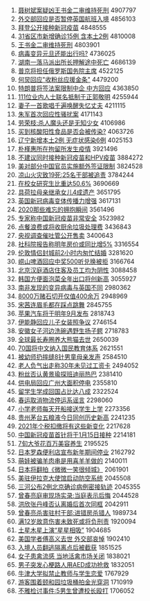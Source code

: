 1. [聂树斌案疑凶王书金二审维持死刑](http://www.baidu.com/baidu?cl=3&tn=SE_baiduhomet8_jmjb7mjw&rsv_dl=fyb_top&fr=top1000&wd=%C4%F4%CA%F7%B1%F3%B0%B8%D2%C9%D0%D7%CD%F5%CA%E9%BD%F0%B6%FE%C9%F3%CE%AC%B3%D6%CB%C0%D0%CC) 4907797
1. [外交部回应是否暂停英国航班入境](http://www.baidu.com/baidu?cl=3&tn=SE_baiduhomet8_jmjb7mjw&rsv_dl=fyb_top&fr=top1000&wd=%CD%E2%BD%BB%B2%BF%BB%D8%D3%A6%CA%C7%B7%F1%D4%DD%CD%A3%D3%A2%B9%FA%BA%BD%B0%E0%C8%EB%BE%B3) 4856103
1. [拜登公开接种新冠疫苗](http://www.baidu.com/baidu?cl=3&tn=SE_baiduhomet8_jmjb7mjw&rsv_dl=fyb_top&fr=top1000&wd=%B0%DD%B5%C7%B9%AB%BF%AA%BD%D3%D6%D6%D0%C2%B9%DA%D2%DF%C3%E7) 4848555
1. [31省区市新增确诊15例 含本土2例](http://www.baidu.com/baidu?cl=3&tn=SE_baiduhomet8_jmjb7mjw&rsv_dl=fyb_top&fr=top1000&wd=31%CA%A1%C7%F8%CA%D0%D0%C2%D4%F6%C8%B7%D5%EF15%C0%FD%20%BA%AC%B1%BE%CD%C12%C0%FD) 4810008
1. [王书金二审维持死刑](http://www.baidu.com/baidu?cl=3&tn=SE_baiduhomet8_jmjb7mjw&rsv_dl=fyb_top&fr=top1000&wd=%CD%F5%CA%E9%BD%F0%B6%FE%C9%F3%CE%AC%B3%D6%CB%C0%D0%CC) 4803901
1. [病毒变异元旦还能出行吗?](http://www.baidu.com/baidu?cl=3&tn=SE_baiduhomet8_jmjb7mjw&rsv_dl=fyb_top&fr=top1000&wd=%B2%A1%B6%BE%B1%E4%D2%EC%D4%AA%B5%A9%BB%B9%C4%DC%B3%F6%D0%D0%C2%F0%3F) 4736025
1. [湖南一落马派出所长押解途中死亡](http://www.baidu.com/baidu?cl=3&tn=SE_baiduhomet8_jmjb7mjw&rsv_dl=fyb_top&fr=top1000&wd=%BA%FE%C4%CF%D2%BB%C2%E4%C2%ED%C5%C9%B3%F6%CB%F9%B3%A4%D1%BA%BD%E2%CD%BE%D6%D0%CB%C0%CD%F6) 4686139
1. [普京将担任俄罗斯国务院主席](http://www.baidu.com/baidu?cl=3&tn=SE_baiduhomet8_jmjb7mjw&rsv_dl=fyb_top&fr=top1000&wd=%C6%D5%BE%A9%BD%AB%B5%A3%C8%CE%B6%ED%C2%DE%CB%B9%B9%FA%CE%F1%D4%BA%D6%F7%CF%AF) 4522125
1. [何炅回应"收粉丝应援金条"](http://www.baidu.com/baidu?cl=3&tn=SE_baiduhomet8_jmjb7mjw&rsv_dl=fyb_top&fr=top1000&wd=%BA%CE%EA%C1%BB%D8%D3%A6%22%CA%D5%B7%DB%CB%BF%D3%A6%D4%AE%BD%F0%CC%F5%22) 4479200
1. [特朗普将签法案限制中企 中方回应](http://www.baidu.com/baidu?cl=3&tn=SE_baiduhomet8_jmjb7mjw&rsv_dl=fyb_top&fr=top1000&wd=%CC%D8%C0%CA%C6%D5%BD%AB%C7%A9%B7%A8%B0%B8%CF%DE%D6%C6%D6%D0%C6%F3%20%D6%D0%B7%BD%BB%D8%D3%A6) 4363850
1. [111位业内人士联名抵制于正郭敬明](http://www.baidu.com/baidu?cl=3&tn=SE_baiduhomet8_jmjb7mjw&rsv_dl=fyb_top&fr=top1000&wd=111%CE%BB%D2%B5%C4%DA%C8%CB%CA%BF%C1%AA%C3%FB%B5%D6%D6%C6%D3%DA%D5%FD%B9%F9%BE%B4%C3%F7) 4255944
1. [妻子一首歌唱千遍唤醒失忆丈夫](http://www.baidu.com/baidu?cl=3&tn=SE_baiduhomet8_jmjb7mjw&rsv_dl=fyb_top&fr=top1000&wd=%C6%DE%D7%D3%D2%BB%CA%D7%B8%E8%B3%AA%C7%A7%B1%E9%BB%BD%D0%D1%CA%A7%D2%E4%D5%C9%B7%F2) 4211115
1. [朱军首次回应性骚扰案](http://www.baidu.com/baidu?cl=3&tn=SE_baiduhomet8_jmjb7mjw&rsv_dl=fyb_top&fr=top1000&wd=%D6%EC%BE%FC%CA%D7%B4%CE%BB%D8%D3%A6%D0%D4%C9%A7%C8%C5%B0%B8) 4171143
1. [劳荣枝:杀人魔头还是无知少女](http://www.baidu.com/baidu?cl=3&tn=SE_baiduhomet8_jmjb7mjw&rsv_dl=fyb_top&fr=top1000&wd=%C0%CD%C8%D9%D6%A6%3A%C9%B1%C8%CB%C4%A7%CD%B7%BB%B9%CA%C7%CE%DE%D6%AA%C9%D9%C5%AE) 4106986
1. [买到核酸阳性食品是否会被传染?](http://www.baidu.com/baidu?cl=3&tn=SE_baiduhomet8_jmjb7mjw&rsv_dl=fyb_top&fr=top1000&wd=%C2%F2%B5%BD%BA%CB%CB%E1%D1%F4%D0%D4%CA%B3%C6%B7%CA%C7%B7%F1%BB%E1%B1%BB%B4%AB%C8%BE%3F) 4063726
1. [辽宁新增本土2例 无症状感染6例](http://www.baidu.com/baidu?cl=3&tn=SE_baiduhomet8_jmjb7mjw&rsv_dl=fyb_top&fr=top1000&wd=%C1%C9%C4%FE%D0%C2%D4%F6%B1%BE%CD%C12%C0%FD%20%CE%DE%D6%A2%D7%B4%B8%D0%C8%BE6%C0%FD) 4025153
1. [朴槿惠所在拘留所发生疫情](http://www.baidu.com/baidu?cl=3&tn=SE_baiduhomet8_jmjb7mjw&rsv_dl=fyb_top&fr=top1000&wd=%C6%D3%E9%C8%BB%DD%CB%F9%D4%DA%BE%D0%C1%F4%CB%F9%B7%A2%C9%FA%D2%DF%C7%E9) 3921496
1. [不建议同时接种新冠疫苗和HPV疫苗](http://www.baidu.com/baidu?cl=3&tn=SE_baiduhomet8_jmjb7mjw&rsv_dl=fyb_top&fr=top1000&wd=%B2%BB%BD%A8%D2%E9%CD%AC%CA%B1%BD%D3%D6%D6%D0%C2%B9%DA%D2%DF%C3%E7%BA%CDHPV%D2%DF%C3%E7) 3884272
1. [美对部分中国官员实施额外签证限制](http://www.baidu.com/baidu?cl=3&tn=SE_baiduhomet8_jmjb7mjw&rsv_dl=fyb_top&fr=top1000&wd=%C3%C0%B6%D4%B2%BF%B7%D6%D6%D0%B9%FA%B9%D9%D4%B1%CA%B5%CA%A9%B6%EE%CD%E2%C7%A9%D6%A4%CF%DE%D6%C6) 3824528
1. [凉山火灾致19死:25名干部被追责](http://www.baidu.com/baidu?cl=3&tn=SE_baiduhomet8_jmjb7mjw&rsv_dl=fyb_top&fr=top1000&wd=%C1%B9%C9%BD%BB%F0%D4%D6%D6%C219%CB%C0%3A25%C3%FB%B8%C9%B2%BF%B1%BB%D7%B7%D4%F0) 3784244
1. [在校女研究生比重达50.6%](http://www.baidu.com/baidu?cl=3&tn=SE_baiduhomet8_jmjb7mjw&rsv_dl=fyb_top&fr=top1000&wd=%D4%DA%D0%A3%C5%AE%D1%D0%BE%BF%C9%FA%B1%C8%D6%D8%B4%EF50.6%25) 3690669
1. [具荷拉母亲继承女儿4成遗产](http://www.baidu.com/baidu?cl=3&tn=SE_baiduhomet8_jmjb7mjw&rsv_dl=fyb_top&fr=top1000&wd=%BE%DF%BA%C9%C0%AD%C4%B8%C7%D7%BC%CC%B3%D0%C5%AE%B6%F94%B3%C9%D2%C5%B2%FA) 3651795
1. [英国新冠病毒变体传播力增强](http://www.baidu.com/baidu?cl=3&tn=SE_baiduhomet8_jmjb7mjw&rsv_dl=fyb_top&fr=top1000&wd=%D3%A2%B9%FA%D0%C2%B9%DA%B2%A1%B6%BE%B1%E4%CC%E5%B4%AB%B2%A5%C1%A6%D4%F6%C7%BF) 3617131
1. [2020那些难忘的拥抱瞬间](http://www.baidu.com/baidu?cl=3&tn=SE_baiduhomet8_jmjb7mjw&rsv_dl=fyb_top&fr=top1000&wd=2020%C4%C7%D0%A9%C4%D1%CD%FC%B5%C4%D3%B5%B1%A7%CB%B2%BC%E4) 3561496
1. [专家称中国新冠疫苗非常安全](http://www.baidu.com/baidu?cl=3&tn=SE_baiduhomet8_jmjb7mjw&rsv_dl=fyb_top&fr=top1000&wd=%D7%A8%BC%D2%B3%C6%D6%D0%B9%FA%D0%C2%B9%DA%D2%DF%C3%E7%B7%C7%B3%A3%B0%B2%C8%AB) 3523982
1. [点餐浪费或将收厨余垃圾处理费](http://www.baidu.com/baidu?cl=3&tn=SE_baiduhomet8_jmjb7mjw&rsv_dl=fyb_top&fr=top1000&wd=%B5%E3%B2%CD%C0%CB%B7%D1%BB%F2%BD%AB%CA%D5%B3%F8%D3%E0%C0%AC%BB%F8%B4%A6%C0%ED%B7%D1) 3436843
1. [央视调查催吐管公开售卖](http://www.baidu.com/baidu?cl=3&tn=SE_baiduhomet8_jmjb7mjw&rsv_dl=fyb_top&fr=top1000&wd=%D1%EB%CA%D3%B5%F7%B2%E9%B4%DF%CD%C2%B9%DC%B9%AB%BF%AA%CA%DB%C2%F4) 3400643
1. [社科院报告称明年房价或同比增5%](http://www.baidu.com/baidu?cl=3&tn=SE_baiduhomet8_jmjb7mjw&rsv_dl=fyb_top&fr=top1000&wd=%C9%E7%BF%C6%D4%BA%B1%A8%B8%E6%B3%C6%C3%F7%C4%EA%B7%BF%BC%DB%BB%F2%CD%AC%B1%C8%D4%F65%25) 3316554
1. [伦敦情侣封城前2小时内匆忙结婚](http://www.baidu.com/baidu?cl=3&tn=SE_baiduhomet8_jmjb7mjw&rsv_dl=fyb_top&fr=top1000&wd=%C2%D7%B6%D8%C7%E9%C2%C2%B7%E2%B3%C7%C7%B02%D0%A1%CA%B1%C4%DA%B4%D2%C3%A6%BD%E1%BB%E9) 3281620
1. [崂山啤酒回应中奖500听兑换被拒](http://www.baidu.com/baidu?cl=3&tn=SE_baiduhomet8_jmjb7mjw&rsv_dl=fyb_top&fr=top1000&wd=%E1%C0%C9%BD%C6%A1%BE%C6%BB%D8%D3%A6%D6%D0%BD%B1500%CC%FD%B6%D2%BB%BB%B1%BB%BE%DC) 3166764
1. [北京汉庭酒店住客及员工均为阴性](http://www.baidu.com/baidu?cl=3&tn=SE_baiduhomet8_jmjb7mjw&rsv_dl=fyb_top&fr=top1000&wd=%B1%B1%BE%A9%BA%BA%CD%A5%BE%C6%B5%EA%D7%A1%BF%CD%BC%B0%D4%B1%B9%A4%BE%F9%CE%AA%D2%F5%D0%D4) 3088458
1. [韩国方便面泡菜全年出口将创新高](http://www.baidu.com/baidu?cl=3&tn=SE_baiduhomet8_jmjb7mjw&rsv_dl=fyb_top&fr=top1000&wd=%BA%AB%B9%FA%B7%BD%B1%E3%C3%E6%C5%DD%B2%CB%C8%AB%C4%EA%B3%F6%BF%DA%BD%AB%B4%B4%D0%C2%B8%DF) 3055927
1. [南非发现的变异病毒与英国不同](http://www.baidu.com/baidu?cl=3&tn=SE_baiduhomet8_jmjb7mjw&rsv_dl=fyb_top&fr=top1000&wd=%C4%CF%B7%C7%B7%A2%CF%D6%B5%C4%B1%E4%D2%EC%B2%A1%B6%BE%D3%EB%D3%A2%B9%FA%B2%BB%CD%AC) 2980362
1. [8000万赌石切开仅值400余万](http://www.baidu.com/baidu?cl=3&tn=SE_baiduhomet8_jmjb7mjw&rsv_dl=fyb_top&fr=top1000&wd=8000%CD%F2%B6%C4%CA%AF%C7%D0%BF%AA%BD%F6%D6%B5400%D3%E0%CD%F2) 2948969
1. [宋茜连眉毛都在踩点跳舞](http://www.baidu.com/baidu?cl=3&tn=SE_baiduhomet8_jmjb7mjw&rsv_dl=fyb_top&fr=top1000&wd=%CB%CE%DC%E7%C1%AC%C3%BC%C3%AB%B6%BC%D4%DA%B2%C8%B5%E3%CC%F8%CE%E8) 2845755
1. [苹果汽车将于明年9月发布](http://www.baidu.com/baidu?cl=3&tn=SE_baiduhomet8_jmjb7mjw&rsv_dl=fyb_top&fr=top1000&wd=%C6%BB%B9%FB%C6%FB%B3%B5%BD%AB%D3%DA%C3%F7%C4%EA9%D4%C2%B7%A2%B2%BC) 2818743
1. [伊能静回应儿子女装照争议](http://www.baidu.com/baidu?cl=3&tn=SE_baiduhomet8_jmjb7mjw&rsv_dl=fyb_top&fr=top1000&wd=%D2%C1%C4%DC%BE%B2%BB%D8%D3%A6%B6%F9%D7%D3%C5%AE%D7%B0%D5%D5%D5%F9%D2%E9) 2746154
1. [安徽女子河边洗碗遇野生扬子鳄](http://www.baidu.com/baidu?cl=3&tn=SE_baiduhomet8_jmjb7mjw&rsv_dl=fyb_top&fr=top1000&wd=%B0%B2%BB%D5%C5%AE%D7%D3%BA%D3%B1%DF%CF%B4%CD%EB%D3%F6%D2%B0%C9%FA%D1%EF%D7%D3%F6%F9) 2718783
1. [全球最长寿圈养大熊猫去世](http://www.baidu.com/baidu?cl=3&tn=SE_baiduhomet8_jmjb7mjw&rsv_dl=fyb_top&fr=top1000&wd=%C8%AB%C7%F2%D7%EE%B3%A4%CA%D9%C8%A6%D1%F8%B4%F3%D0%DC%C3%A8%C8%A5%CA%C0) 2650039
1. [70国将中文纳入国民教育体系](http://www.baidu.com/baidu?cl=3&tn=SE_baiduhomet8_jmjb7mjw&rsv_dl=fyb_top&fr=top1000&wd=70%B9%FA%BD%AB%D6%D0%CE%C4%C4%C9%C8%EB%B9%FA%C3%F1%BD%CC%D3%FD%CC%E5%CF%B5) 2621551
1. [被幼师扔摔缝8针男童母亲发声](http://www.baidu.com/baidu?cl=3&tn=SE_baiduhomet8_jmjb7mjw&rsv_dl=fyb_top&fr=top1000&wd=%B1%BB%D3%D7%CA%A6%C8%D3%CB%A4%B7%EC8%D5%EB%C4%D0%CD%AF%C4%B8%C7%D7%B7%A2%C9%F9) 2584510
1. [老人负气出走称30年未见过工资卡](http://www.baidu.com/baidu?cl=3&tn=SE_baiduhomet8_jmjb7mjw&rsv_dl=fyb_top&fr=top1000&wd=%C0%CF%C8%CB%B8%BA%C6%F8%B3%F6%D7%DF%B3%C630%C4%EA%CE%B4%BC%FB%B9%FD%B9%A4%D7%CA%BF%A8) 2494052
1. [粉丝否认黄景瑜探班迪丽热巴](http://www.baidu.com/baidu?cl=3&tn=SE_baiduhomet8_jmjb7mjw&rsv_dl=fyb_top&fr=top1000&wd=%B7%DB%CB%BF%B7%F1%C8%CF%BB%C6%BE%B0%E8%A4%CC%BD%B0%E0%B5%CF%C0%F6%C8%C8%B0%CD) 2381410
1. [供电局回应广州大面积停电](http://www.baidu.com/baidu?cl=3&tn=SE_baiduhomet8_jmjb7mjw&rsv_dl=fyb_top&fr=top1000&wd=%B9%A9%B5%E7%BE%D6%BB%D8%D3%A6%B9%E3%D6%DD%B4%F3%C3%E6%BB%FD%CD%A3%B5%E7) 2355810
1. [留学生学成回国占比达八成](http://www.baidu.com/baidu?cl=3&tn=SE_baiduhomet8_jmjb7mjw&rsv_dl=fyb_top&fr=top1000&wd=%C1%F4%D1%A7%C9%FA%D1%A7%B3%C9%BB%D8%B9%FA%D5%BC%B1%C8%B4%EF%B0%CB%B3%C9) 2322524
1. [春运取消物流停运系谣言](http://www.baidu.com/baidu?cl=3&tn=SE_baiduhomet8_jmjb7mjw&rsv_dl=fyb_top&fr=top1000&wd=%B4%BA%D4%CB%C8%A1%CF%FB%CE%EF%C1%F7%CD%A3%D4%CB%CF%B5%D2%A5%D1%D4) 2298060
1. [小学老师每天开船接送学生上学](http://www.baidu.com/baidu?cl=3&tn=SE_baiduhomet8_jmjb7mjw&rsv_dl=fyb_top&fr=top1000&wd=%D0%A1%D1%A7%C0%CF%CA%A6%C3%BF%CC%EC%BF%AA%B4%AC%BD%D3%CB%CD%D1%A7%C9%FA%C9%CF%D1%A7) 2273356
1. [贵州茅台五粮液今日同创历史新高](http://www.baidu.com/baidu?cl=3&tn=SE_baiduhomet8_jmjb7mjw&rsv_dl=fyb_top&fr=top1000&wd=%B9%F3%D6%DD%C3%A9%CC%A8%CE%E5%C1%B8%D2%BA%BD%F1%C8%D5%CD%AC%B4%B4%C0%FA%CA%B7%D0%C2%B8%DF) 2241235
1. [2021年个税扣缴将有这些新变化](http://www.baidu.com/baidu?cl=3&tn=SE_baiduhomet8_jmjb7mjw&rsv_dl=fyb_top&fr=top1000&wd=2021%C4%EA%B8%F6%CB%B0%BF%DB%BD%C9%BD%AB%D3%D0%D5%E2%D0%A9%D0%C2%B1%E4%BB%AF) 2217628
1. [中国新冠疫苗首针将于1月15日接种](http://www.baidu.com/baidu?cl=3&tn=SE_baiduhomet8_jmjb7mjw&rsv_dl=fyb_top&fr=top1000&wd=%D6%D0%B9%FA%D0%C2%B9%DA%D2%DF%C3%E7%CA%D7%D5%EB%BD%AB%D3%DA1%D4%C215%C8%D5%BD%D3%D6%D6) 2214181
1. [7旬大爷花百万美容养生](http://www.baidu.com/baidu?cl=3&tn=SE_baiduhomet8_jmjb7mjw&rsv_dl=fyb_top&fr=top1000&wd=7%D1%AE%B4%F3%D2%AF%BB%A8%B0%D9%CD%F2%C3%C0%C8%DD%D1%F8%C9%FA) 2195525
1. [日本罗森便利店宣布新年期间停业](http://www.baidu.com/baidu?cl=3&tn=SE_baiduhomet8_jmjb7mjw&rsv_dl=fyb_top&fr=top1000&wd=%C8%D5%B1%BE%C2%DE%C9%AD%B1%E3%C0%FB%B5%EA%D0%FB%B2%BC%D0%C2%C4%EA%C6%DA%BC%E4%CD%A3%D2%B5) 2162792
1. [萌娃被骗羊肉串是用喜羊羊做的](http://www.baidu.com/baidu?cl=3&tn=SE_baiduhomet8_jmjb7mjw&rsv_dl=fyb_top&fr=top1000&wd=%C3%C8%CD%DE%B1%BB%C6%AD%D1%F2%C8%E2%B4%AE%CA%C7%D3%C3%CF%B2%D1%F2%D1%F2%D7%F6%B5%C4) 2140011
1. [日本将翻拍《微微一笑很倾城》](http://www.baidu.com/baidu?cl=3&tn=SE_baiduhomet8_jmjb7mjw&rsv_dl=fyb_top&fr=top1000&wd=%C8%D5%B1%BE%BD%AB%B7%AD%C5%C4%A1%B6%CE%A2%CE%A2%D2%BB%D0%A6%BA%DC%C7%E3%B3%C7%A1%B7) 2061901
1. [美驻伊拉克大使馆启动防空系统](http://www.baidu.com/baidu?cl=3&tn=SE_baiduhomet8_jmjb7mjw&rsv_dl=fyb_top&fr=top1000&wd=%C3%C0%D7%A4%D2%C1%C0%AD%BF%CB%B4%F3%CA%B9%B9%DD%C6%F4%B6%AF%B7%C0%BF%D5%CF%B5%CD%B3) 2045508
1. [三河公布2例北京确诊病例密接轨迹](http://www.baidu.com/baidu?cl=3&tn=SE_baiduhomet8_jmjb7mjw&rsv_dl=fyb_top&fr=top1000&wd=%C8%FD%BA%D3%B9%AB%B2%BC2%C0%FD%B1%B1%BE%A9%C8%B7%D5%EF%B2%A1%C0%FD%C3%DC%BD%D3%B9%EC%BC%A3) 2045355
1. [曾春亮庭审现场实录:当庭表示后悔](http://www.baidu.com/baidu?cl=3&tn=SE_baiduhomet8_jmjb7mjw&rsv_dl=fyb_top&fr=top1000&wd=%D4%F8%B4%BA%C1%C1%CD%A5%C9%F3%CF%D6%B3%A1%CA%B5%C2%BC%3A%B5%B1%CD%A5%B1%ED%CA%BE%BA%F3%BB%DA) 2044528
1. [洪欣张丹峰否认离婚后首次同框](http://www.baidu.com/baidu?cl=3&tn=SE_baiduhomet8_jmjb7mjw&rsv_dl=fyb_top&fr=top1000&wd=%BA%E9%D0%C0%D5%C5%B5%A4%B7%E5%B7%F1%C8%CF%C0%EB%BB%E9%BA%F3%CA%D7%B4%CE%CD%AC%BF%F2) 2042911
1. [曾春亮杀害驻村干部:进错房杀错人](http://www.baidu.com/baidu?cl=3&tn=SE_baiduhomet8_jmjb7mjw&rsv_dl=fyb_top&fr=top1000&wd=%D4%F8%B4%BA%C1%C1%C9%B1%BA%A6%D7%A4%B4%E5%B8%C9%B2%BF%3A%BD%F8%B4%ED%B7%BF%C9%B1%B4%ED%C8%CB) 1989734
1. [满12岁故意伤害未致死或将负刑责](http://www.baidu.com/baidu?cl=3&tn=SE_baiduhomet8_jmjb7mjw&rsv_dl=fyb_top&fr=top1000&wd=%C2%FA12%CB%EA%B9%CA%D2%E2%C9%CB%BA%A6%CE%B4%D6%C2%CB%C0%BB%F2%BD%AB%B8%BA%D0%CC%D4%F0) 1920094
1. [土星木星上演“星星相吸”](http://www.baidu.com/baidu?cl=3&tn=SE_baiduhomet8_jmjb7mjw&rsv_dl=fyb_top&fr=top1000&wd=%CD%C1%D0%C7%C4%BE%D0%C7%C9%CF%D1%DD%A1%B0%D0%C7%D0%C7%CF%E0%CE%FC%A1%B1) 1904685
1. [美国学者傅高义去世 外交部哀悼](http://www.baidu.com/baidu?cl=3&tn=SE_baiduhomet8_jmjb7mjw&rsv_dl=fyb_top&fr=top1000&wd=%C3%C0%B9%FA%D1%A7%D5%DF%B8%B5%B8%DF%D2%E5%C8%A5%CA%C0%20%CD%E2%BD%BB%B2%BF%B0%A7%B5%BF) 1902410
1. [入境人员翻逃隔离点后被截获](http://www.baidu.com/baidu?cl=3&tn=SE_baiduhomet8_jmjb7mjw&rsv_dl=fyb_top&fr=top1000&wd=%C8%EB%BE%B3%C8%CB%D4%B1%B7%AD%CC%D3%B8%F4%C0%EB%B5%E3%BA%F3%B1%BB%BD%D8%BB%F1) 1851525
1. [女子患禽流感 当地活禽市场关闭](http://www.baidu.com/baidu?cl=3&tn=SE_baiduhomet8_jmjb7mjw&rsv_dl=fyb_top&fr=top1000&wd=%C5%AE%D7%D3%BB%BC%C7%DD%C1%F7%B8%D0%20%B5%B1%B5%D8%BB%EE%C7%DD%CA%D0%B3%A1%B9%D8%B1%D5) 1838021
1. [男子突发心梗路人用AED成功抢救](http://www.baidu.com/baidu?cl=3&tn=SE_baiduhomet8_jmjb7mjw&rsv_dl=fyb_top&fr=top1000&wd=%C4%D0%D7%D3%CD%BB%B7%A2%D0%C4%B9%A3%C2%B7%C8%CB%D3%C3AED%B3%C9%B9%A6%C7%C0%BE%C8) 1832051
1. [牛津大学拟禁止教师与学生恋爱](http://www.baidu.com/baidu?cl=3&tn=SE_baiduhomet8_jmjb7mjw&rsv_dl=fyb_top&fr=top1000&wd=%C5%A3%BD%F2%B4%F3%D1%A7%C4%E2%BD%FB%D6%B9%BD%CC%CA%A6%D3%EB%D1%A7%C9%FA%C1%B5%B0%AE) 1767929
1. [游客围着颐和园垃圾桶拍金光穿洞](http://www.baidu.com/baidu?cl=3&tn=SE_baiduhomet8_jmjb7mjw&rsv_dl=fyb_top&fr=top1000&wd=%D3%CE%BF%CD%CE%A7%D7%C5%D2%C3%BA%CD%D4%B0%C0%AC%BB%F8%CD%B0%C5%C4%BD%F0%B9%E2%B4%A9%B6%B4) 1710919
1. [不雅检讨事件:5男生曾遭校长殴打](http://www.baidu.com/baidu?cl=3&tn=SE_baiduhomet8_jmjb7mjw&rsv_dl=fyb_top&fr=top1000&wd=%B2%BB%D1%C5%BC%EC%CC%D6%CA%C2%BC%FE%3A5%C4%D0%C9%FA%D4%F8%D4%E2%D0%A3%B3%A4%C5%B9%B4%F2) 1706052